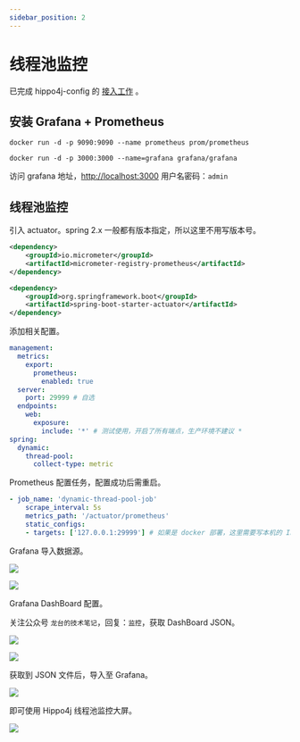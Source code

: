 ```yaml
---
sidebar_position: 2
---
```


# 线程池监控

已完成 hippo4j-config 的 [接入工作](/docs/user_docs/getting_started/config/hippo4j-config-start) 。

## 安装 Grafana + Prometheus

```shell
docker run -d -p 9090:9090 --name prometheus prom/prometheus
```

```shell
docker run -d -p 3000:3000 --name=grafana grafana/grafana
```

访问 grafana 地址，[http://localhost:3000](http://localhost:3000) 用户名密码：`admin`

## 线程池监控

引入 actuator。spring 2.x 一般都有版本指定，所以这里不用写版本号。

```xml
<dependency>
    <groupId>io.micrometer</groupId>
    <artifactId>micrometer-registry-prometheus</artifactId>
</dependency>

<dependency>
    <groupId>org.springframework.boot</groupId>
    <artifactId>spring-boot-starter-actuator</artifactId>
</dependency>
```

添加相关配置。

```yaml
management:
  metrics:
    export:
      prometheus:
        enabled: true
  server:
    port: 29999 # 自选
  endpoints:
    web:
      exposure:
        include: '*' # 测试使用，开启了所有端点，生产环境不建议 *
spring:
  dynamic:
    thread-pool:
      collect-type: metric
```

Prometheus 配置任务，配置成功后需重启。

```yaml
- job_name: 'dynamic-thread-pool-job'
    scrape_interval: 5s
    metrics_path: '/actuator/prometheus'
    static_configs:
    - targets: ['127.0.0.1:29999'] # 如果是 docker 部署，这里需要写本机的 IP
```

Grafana 导入数据源。

![](https://images-machen.oss-cn-beijing.aliyuncs.com/image-20220328231812090.png)

![](https://images-machen.oss-cn-beijing.aliyuncs.com/image-20220328231849537.png)

Grafana DashBoard 配置。

关注公众号 `龙台的技术笔记`，回复：`监控`，获取 DashBoard JSON。

![](https://images-machen.oss-cn-beijing.aliyuncs.com/43_65f6020ed111b6bb3808ec338576bd6b.png)


![](https://images-machen.oss-cn-beijing.aliyuncs.com/image-20220327171957444.png)

获取到 JSON 文件后，导入至 Grafana。

![](https://images-machen.oss-cn-beijing.aliyuncs.com/image-20220327171125638.png)

即可使用 Hippo4j 线程池监控大屏。

![](https://images-machen.oss-cn-beijing.aliyuncs.com/20220814_hippo4j_monitor.jpg)
